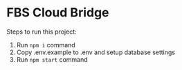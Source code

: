 # FBS Cloud Bridge

Steps to run this project:

1. Run `npm i` command
2. Copy .env.example to .env and setup database settings
3. Run `npm start` command
